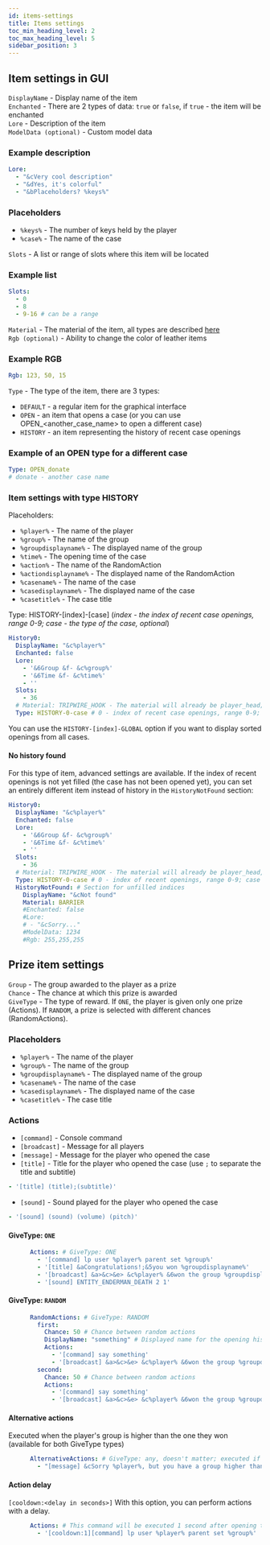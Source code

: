 ```yaml
---
id: items-settings
title: Items settings
toc_min_heading_level: 2
toc_max_heading_level: 5
sidebar_position: 3
---
```



## Item settings in GUI
`DisplayName` - Display name of the item <br />
`Enchanted` - There are 2 types of data: `true` or  `false`, if `true` - the item will be enchanted <br />
`Lore` - Description of the item <br/>
`ModelData (optional)` - Custom model data

### Example description
```yaml
Lore:
  - "&cVery cool description"
  - "&dYes, it's colorful"
  - "&bPlaceholders? %keys%"
```

### Placeholders
- `%keys%` - The number of keys held by the player
- `%case%` - The name of the case

`Slots` - A list or range of slots where this item will be located

### Example list
```yaml
Slots:
  - 0
  - 8
  - 9-16 # can be a range
```
`Material` - The material of the item, all types are described [here](./materials.md) <br />
`Rgb (optional)` - Ability to change the color of leather items <br />

### Example RGB
```yaml
Rgb: 123, 50, 15
```
`Type` - The type of the item, there are 3 types:
- `DEFAULT` - a regular item for the graphical interface
- `OPEN` - an item that opens a case (or you can use OPEN_\<another_case_name\> to open a different case)
- `HISTORY` - an item representing the history of recent case openings<br/>

### Example of an OPEN type for a different case
```yml
Type: OPEN_donate
# donate - another case name
```

### Item settings with type HISTORY
Placeholders:
- `%player%` - The name of the player
- `%group%` - The name of the group
- `%groupdisplayname%` - The displayed name of the group
- `%time%` - The opening time of the case
- `%action%` - The name of the RandomAction
- `%actiondisplayname%` - The displayed name of the RandomAction
- `%casename%` - The name of the case
- `%casedisplayname%` - The displayed name of the case
- `%casetitle%` - The case title

Type: HISTORY-[index]-[case]     (_index - the index of recent case openings, range 0-9; case - the type of the case, optional_)
```yaml
History0:
  DisplayName: "&c%player%"
  Enchanted: false
  Lore:
    - '&6Group &f- &c%group%'
    - '&6Time &f- &c%time%'
    - ''
  Slots:
    - 36
  # Material: TRIPWIRE_HOOK - The material will already be player_head; can be DEFAULT if you want to use the material of the winning item
  Type: HISTORY-0-case # 0 - index of recent case openings, range 0-9; case - the type of case, if empty, the default case will be used (optional)
```
You can use the `HISTORY-[index]-GLOBAL` option if you want to display sorted openings from all cases.

#### No history found
For this type of item, advanced settings are available. If the index of recent openings is not yet filled (the case has not been opened yet), you can set an entirely different item instead of history in the `HistoryNotFound` section:
```yaml
History0:
  DisplayName: "&c%player%"
  Enchanted: false
  Lore:
    - '&6Group &f- &c%group%'
    - '&6Time &f- &c%time%'
    - ''
  Slots:
    - 36
  # Material: TRIPWIRE_HOOK - The material will already be player_head, if commented, can be DEFAULT if you want to use the material of the winning item
  Type: HISTORY-0-case # 0 - index of recent openings, range 0-9; case - the type of case, if empty, the default case will be used (optional)
  HistoryNotFound: # Section for unfilled indices
    DisplayName: "&cNot found"
    Material: BARRIER
    #Enchanted: false
    #Lore:
    # - "&cSorry..."
    #ModelData: 1234
    #Rgb: 255,255,255
```

## Prize item settings
`Group` - The group awarded to the player as a prize<br />
`Chance` - The chance at which this prize is awarded<br />
`GiveType` - The type of reward. If `ONE`, the player is given only one prize (Actions). If `RANDOM`, a prize is selected with different chances (RandomActions).
### Placeholders
- `%player%` - The name of the player
- `%group%` - The name of the group
- `%groupdisplayname%` - The displayed name of the group
- `%casename%` - The name of the case
- `%casedisplayname%` - The displayed name of the case
- `%casetitle%` - The case title

### Actions
- `[command]` - Console command
- `[broadcast]` - Message for all players
- `[message]` - Message for the player who opened the case
- `[title]` - Title for the player who opened the case (use `;` to separate the title and subtitle)
```yml
- '[title] (title);(subtitle)'
```
- `[sound]` - Sound played for the player who opened the case
```yml
- '[sound] (sound) (volume) (pitch)'
```

#### GiveType: `ONE`
```yaml
      Actions: # GiveType: ONE
        - '[command] lp user %player% parent set %group%'
        - '[title] &aCongratulations!;&5you won %groupdisplayname%'
        - '[broadcast] &a>&c>&e> &c%player% &6won the group %groupdisplayname% &6from &5Ultra-Case.'
        - '[sound] ENTITY_ENDERMAN_DEATH 2 1'
```

#### GiveType: `RANDOM`
```yaml
      RandomActions: # GiveType: RANDOM
        first:
          Chance: 50 # Chance between random actions
          DisplayName: "something" # Displayed name for the opening history
          Actions:
            - '[command] say something'
            - '[broadcast] &a>&c>&e> &c%player% &6won the group %groupdisplayname% &6from &5Ultra-Case.'
        second:
          Chance: 50 # Chance between random actions
          Actions:
            - '[command] say something'
            - '[broadcast] &a>&c>&e> &c%player% &6won the group %groupdisplayname% &6from &5Ultra-Case.'
```

#### Alternative actions
Executed when the player's group is higher than the one they won (available for both GiveType types)
```yaml
      AlternativeActions: # GiveType: any, doesn't matter; executed if the group is lower ranked than the player's group in LevelGroups
        - "[message] &cSorry %player%, but you have a group higher than the one you won:("
```
#### Action delay
`[cooldown:<delay in seconds>]`
With this option, you can perform actions with a delay.
```yaml
      Actions: # This command will be executed 1 second after opening the case
        - '[cooldown:1][command] lp user %player% parent set %group%'
```